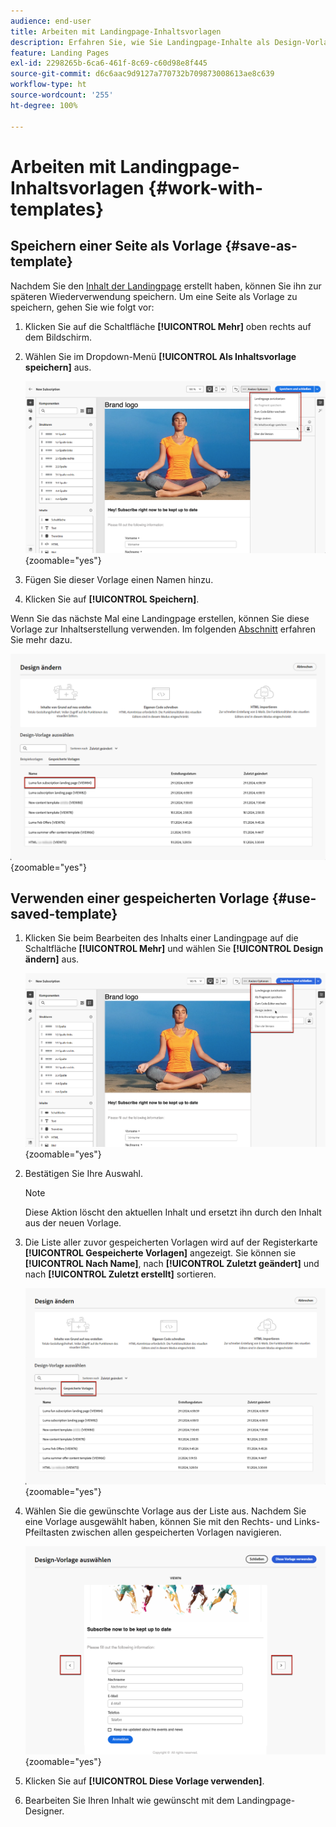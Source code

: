 ```yaml
---
audience: end-user
title: Arbeiten mit Landingpage-Inhaltsvorlagen
description: Erfahren Sie, wie Sie Landingpage-Inhalte als Design-Vorlage speichern und in Campaign Web wiederverwenden können
feature: Landing Pages
exl-id: 2298265b-6ca6-461f-8c69-c60d98e8f445
source-git-commit: d6c6aac9d9127a770732b709873008613ae8c639
workflow-type: ht
source-wordcount: '255'
ht-degree: 100%

---
```


# Arbeiten mit Landingpage-Inhaltsvorlagen {#work-with-templates}

## Speichern einer Seite als Vorlage {#save-as-template}

Nachdem Sie den [Inhalt der Landingpage](lp-content.md) erstellt haben, können Sie ihn zur späteren Wiederverwendung speichern. Um eine Seite als Vorlage zu speichern, gehen Sie wie folgt vor:

1. Klicken Sie auf die Schaltfläche **[!UICONTROL Mehr]** oben rechts auf dem Bildschirm.

1. Wählen Sie im Dropdown-Menü **[!UICONTROL Als Inhaltsvorlage speichern]** aus.

   ![Screenshot mit der Option „Als Inhaltsvorlage speichern“ im Dropdown-Menü](assets/lp-save-as-template.png){zoomable="yes"}

1. Fügen Sie dieser Vorlage einen Namen hinzu.

1. Klicken Sie auf **[!UICONTROL Speichern]**.

Wenn Sie das nächste Mal eine Landingpage erstellen, können Sie diese Vorlage zur Inhaltserstellung verwenden. Im folgenden [Abschnitt](#use-saved-template) erfahren Sie mehr dazu.

![Screenshot mit einer gespeicherten Vorlage auf der Benutzeroberfläche der Landingpage](assets/lp-saved-template.png){zoomable="yes"}

## Verwenden einer gespeicherten Vorlage {#use-saved-template}

<!--Not for GA?-->

1. Klicken Sie beim Bearbeiten des Inhalts einer Landingpage auf die Schaltfläche **[!UICONTROL Mehr]** und wählen Sie **[!UICONTROL Design ändern]** aus.

   ![Screenshot mit der Option „Design ändern“ im Dropdown-Menü](assets/lp-change-your-design.png){zoomable="yes"}

1. Bestätigen Sie Ihre Auswahl.

   >[!NOTE]
   >
   >Diese Aktion löscht den aktuellen Inhalt und ersetzt ihn durch den Inhalt aus der neuen Vorlage.

1. Die Liste aller zuvor gespeicherten Vorlagen wird auf der Registerkarte **[!UICONTROL Gespeicherte Vorlagen]** angezeigt. Sie können sie **[!UICONTROL Nach Name]**, nach **[!UICONTROL Zuletzt geändert]** und nach **[!UICONTROL Zuletzt erstellt]** sortieren.

   ![Screenshot mit der Registerkarte „Gespeicherte Vorlagen“ mit Sortieroptionen](assets/lp-saved-templates.png){zoomable="yes"}

1. Wählen Sie die gewünschte Vorlage aus der Liste aus. Nachdem Sie eine Vorlage ausgewählt haben, können Sie mit den Rechts- und Links-Pfeiltasten zwischen allen gespeicherten Vorlagen navigieren.

   ![Screenshot, der die Navigation zwischen gespeicherten Vorlagen mithilfe der Pfeile zeigt](assets/lp-select-saved-template.png){zoomable="yes"}

1. Klicken Sie auf **[!UICONTROL Diese Vorlage verwenden]**.

1. Bearbeiten Sie Ihren Inhalt wie gewünscht mit dem Landingpage-Designer.

<!--Primary page templates and subpage templates are managed separately, meaning that you cannot use a primary page template to create a subpage, and vice versa. TBC in Web user interface-->